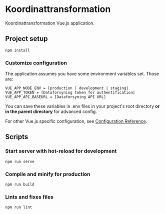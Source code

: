 # Koordinattransformation 

Koordinattransformation Vue.js application.

## Project setup
```
npm install
```

### Customize configuration

The application assumes you have some environment variables set. Those are:
```
VUE_APP_NODE_ENV = [production | development | staging]
VUE_APP_TOKEN = [Dataforsyning token for authentification]
VUE_APP_API_BASEURL = [Dataforsyning API URL]
```
You can save these variables in .env files in your project's root directory **or in the parent directory** for advanced config.

For other Vue.js specific configuration, see [Configuration Reference](https://cli.vuejs.org/config/).

## Scripts

### Start server with hot-reload for development
```
npm run serve
```

### Compile and minify for production
```
npm run build
```

### Lints and fixes files
```
npm run lint
```

